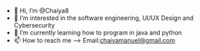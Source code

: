 - 👋 Hi, I’m @Chaiya8
- 👀 I’m interested in the software engineering, UI/UX Design and Cybersecurity
- 🌱 I’m currently learning how to program in java and python
- 📫 How to reach me --> Email:chaiyamanuel@gmail.com

<!---
Chaiya8/Chaiya8 is a ✨ special ✨ repository because its `README.md` (this file) appears on your GitHub profile.
You can click the Preview link to take a look at your changes.
--->
